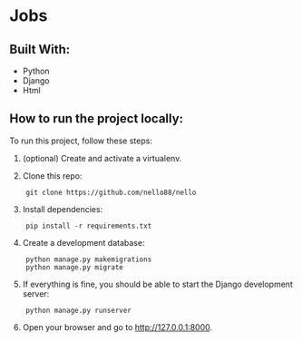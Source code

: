 # Jobs
## Built With:

- Python
- Django
- Html

## How to run the project locally:
To run this project, follow these steps:

1.  (optional) Create and activate a virtualenv.

2.  Clone this repo:
```
    git clone https://github.com/nello88/nello                    
```
3.  Install dependencies:
```
    pip install -r requirements.txt
```
4.  Create a development database:
```
    python manage.py makemigrations
    python manage.py migrate
```
5.  If everything is fine, you should be able to start the Django development server:
```
    python manage.py runserver
```
6.  Open your browser and go to http://127.0.0.1:8000. 
